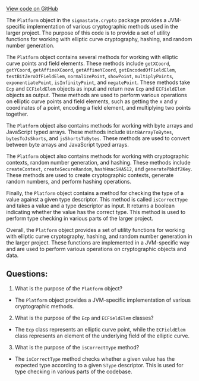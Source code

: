 [View code on GitHub](sigmastate-interpreterhttps://github.com/ScorexFoundation/sigmastate-interpreter/interpreter/js/src/main/scala/sigmastate/crypto/Platform.scala)

The `Platform` object in the `sigmastate.crypto` package provides a JVM-specific implementation of various cryptographic methods used in the larger project. The purpose of this code is to provide a set of utility functions for working with elliptic curve cryptography, hashing, and random number generation. 

The `Platform` object contains several methods for working with elliptic curve points and field elements. These methods include `getXCoord`, `getYCoord`, `getAffineXCoord`, `getAffineYCoord`, `getEncodedOfFieldElem`, `testBitZeroOfFieldElem`, `normalizePoint`, `showPoint`, `multiplyPoints`, `exponentiatePoint`, `isInfinityPoint`, and `negatePoint`. These methods take `Ecp` and `ECFieldElem` objects as input and return new `Ecp` and `ECFieldElem` objects as output. These methods are used to perform various operations on elliptic curve points and field elements, such as getting the x and y coordinates of a point, encoding a field element, and multiplying two points together.

The `Platform` object also contains methods for working with byte arrays and JavaScript typed arrays. These methods include `Uint8ArrayToBytes`, `bytesToJsShorts`, and `jsShortsToBytes`. These methods are used to convert between byte arrays and JavaScript typed arrays.

The `Platform` object also contains methods for working with cryptographic contexts, random number generation, and hashing. These methods include `createContext`, `createSecureRandom`, `hashHmacSHA512`, and `generatePbkdf2Key`. These methods are used to create cryptographic contexts, generate random numbers, and perform hashing operations.

Finally, the `Platform` object contains a method for checking the type of a value against a given type descriptor. This method is called `isCorrectType` and takes a value and a type descriptor as input. It returns a boolean indicating whether the value has the correct type. This method is used to perform type checking in various parts of the larger project.

Overall, the `Platform` object provides a set of utility functions for working with elliptic curve cryptography, hashing, and random number generation in the larger project. These functions are implemented in a JVM-specific way and are used to perform various operations on cryptographic objects and data.
## Questions: 
 1. What is the purpose of the `Platform` object?
- The `Platform` object provides a JVM-specific implementation of various cryptographic methods.

2. What is the purpose of the `Ecp` and `ECFieldElem` classes?
- The `Ecp` class represents an elliptic curve point, while the `ECFieldElem` class represents an element of the underlying field of the elliptic curve.

3. What is the purpose of the `isCorrectType` method?
- The `isCorrectType` method checks whether a given value has the expected type according to a given `SType` descriptor. This is used for type checking in various parts of the codebase.